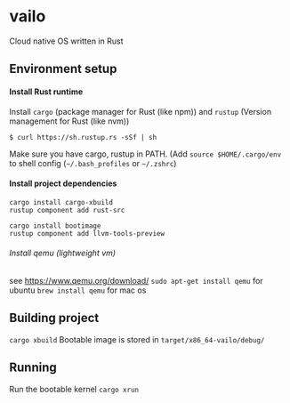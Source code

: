 # vailo
Cloud native OS written in Rust

## Environment setup
#### Install Rust runtime
Install `cargo` (package manager for Rust (like npm)) and 
`rustup` (Version management for Rust (like nvm))
```
$ curl https://sh.rustup.rs -sSf | sh
```
Make sure you have cargo, rustup in PATH.
(Add `source $HOME/.cargo/env` to shell config (`~/.bash_profiles` or `~/.zshrc`)

#### Install project dependencies
```
cargo install cargo-xbuild
rustup component add rust-src
```
```
cargo install bootimage
rustup component add llvm-tools-preview
```
###### Install qemu (lightweight vm) 
see https://www.qemu.org/download/
`sudo apt-get install qemu` for ubuntu
`brew install qemu` for mac os

## Building project
`cargo xbuild`
Bootable image is stored in `target/x86_64-vailo/debug/`

## Running 
Run the bootable kernel
`cargo xrun`

